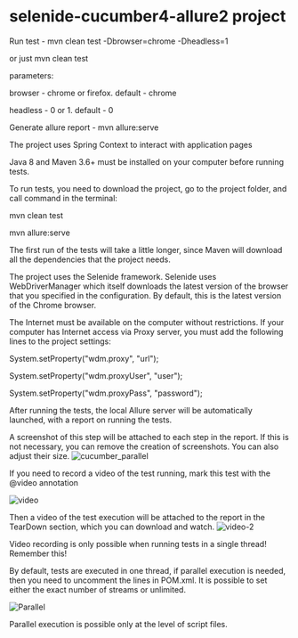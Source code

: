 # selenide-cucumber4-allure2 project

Run test - mvn clean test -Dbrowser=chrome -Dheadless=1 

or just mvn clean test

parameters:

browser - chrome or firefox. default - chrome

headless - 0 or 1. default - 0

Generate allure report - mvn allure:serve



The project uses Spring Context to interact with application pages

Java 8 and Maven 3.6+ must be installed on your computer before running tests.

To run tests, you need to download the project, 
go to the project folder, and call command in the terminal:

mvn clean test 

mvn allure:serve


The first run of the tests will take a little longer, 
since Maven will download all the dependencies that the project needs.

The project uses the Selenide framework. Selenide uses WebDriverManager
which itself downloads the latest version of the browser that you specified in the configuration. 
By default, this is the latest version of the Chrome browser.

The Internet must be available on the computer without restrictions. 
If your computer has Internet access via Proxy server, 
you must add the following lines to the project settings:

System.setProperty("wdm.proxy", "url");

System.setProperty("wdm.proxyUser", "user");

System.setProperty("wdm.proxyPass", "password");

After running the tests, the local Allure server will be automatically launched,
with a report on running the tests.

A screenshot of this step will be attached to each step in the report. 
If this is not necessary, you can remove the creation of screenshots. 
You can also adjust their size.
![cucumber_parallel](https://user-images.githubusercontent.com/25115868/91716912-2c102280-eb99-11ea-83e7-38e6c14f8919.PNG)

If you need to record a video of the test running, mark this test with the @video annotation

![video](https://user-images.githubusercontent.com/25115868/91716946-3c280200-eb99-11ea-9f80-e5fd9cd8172d.PNG)

Then a video of the test execution will be attached to the report in the TearDown section, which you can download and watch.
![video-2](https://user-images.githubusercontent.com/25115868/91716970-45b16a00-eb99-11ea-9a00-248ddef905a9.PNG)

Video recording is only possible when running tests in a single thread! Remember this!


By default, tests are executed in one thread, if parallel execution is needed, then you need to uncomment the lines in POM.xml. 
It is possible to set either the exact number of streams or unlimited.

![Parallel](https://user-images.githubusercontent.com/25115868/91717205-b193d280-eb99-11ea-8c89-1557d98a55b5.PNG)

Parallel execution is possible only at the level of script files.
